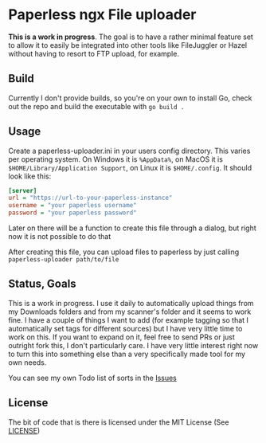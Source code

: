 # Paperless ngx File uploader

**This is a work in progress**. The goal is to have a rather minimal feature set to allow it to easily be integrated into other tools like FileJuggler or Hazel without having to resort to FTP upload, for example.

## Build

Currently I don't provide builds, so you're on your own to install Go, check out the repo and build the executable with `go build .`

## Usage

Create a paperless-uploader.ini in your users config directory. This varies per operating system. On Windows it is `%AppData%`, on MacOS it is `$HOME/Library/Application Support`, on Linux it is `$HOME/.config`. It should look like this:

```ini
[server]
url = "https://url-to-your-paperless-instance"
username = "your paperless username"
password = "your paperless password"
```

Later on there will be a function to create this file through a dialog, but right now it is not possible to do that

After creating this file, you can upload files to paperless by just calling `paperless-uploader path/to/file`

## Status, Goals

This is a work in progress. I use it daily to automatically upload things from my Downloads folders and from my scanner's folder and it seems to work fine. I have a couple of things I want to add (for example tagging so that I automatically set tags for different sources) but I have very little time to work on this. If you want to expand on it, feel free to send PRs or just outright fork this, I don't particularly care. I have very little interest right now to turn this into something else than a very specifically made tool for my own needs.

You can see my own Todo list of sorts in the [Issues](/issues)

## License

The bit of code that is there is licensed under the MIT License (See [LICENSE](LICENSE))

